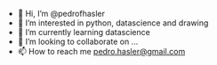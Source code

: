 - 👋 Hi, I’m @pedrofhasler
- 👀 I’m interested in python, datascience and drawing
- 🌱 I’m currently learning datascience
- 💞️ I’m looking to collaborate on ...
- 📫 How to reach me pedro.hasler@gmail.com

<!---
pedrofhasler/pedrofhasler is a ✨ special ✨ repository because its `README.md` (this file) appears on your GitHub profile.
You can click the Preview link to take a look at your changes.
--->
